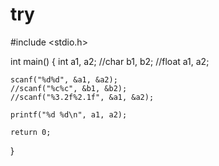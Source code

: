 try
===============================================
#include <stdio.h>

int main()
{
  int a1, a2;
	//char b1, b2;
	//float a1, a2;

    scanf("%d%d", &a1, &a2);
	//scanf("%c%c", &b1, &b2);
    //scanf("%3.2f%2.1f", &a1, &a2);

	printf("%d %d\n", a1, a2);

	return 0;
}

